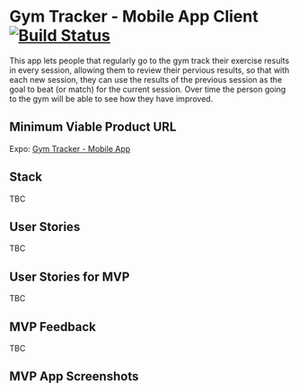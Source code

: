 # Gym Tracker - Mobile App Client  [![Build Status](https://travis-ci.org/abandisch/gym-tracker-mobile.svg?branch=master)](https://travis-ci.org/abandisch/gym-tracker-mobile)

This app lets people that regularly go to the gym track their exercise results in every session, allowing them to review their pervious results, so that with each new session, they can use the results of the previous session as the goal to beat (or match) for the current session. Over time the person going to the gym will be able to see how they have improved.

## Minimum Viable Product URL

Expo: [Gym Tracker - Mobile App](https://expo.io/@alexb/gym-tracker-mobile)

## Stack

TBC

## User Stories

TBC

## User Stories for MVP

TBC

## MVP Feedback

TBC

## MVP App Screenshots
